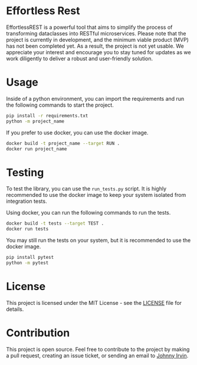 # Effortless Rest

EffortlessREST is a powerful tool that aims to simplify the process of transforming dataclasses into RESTful microservices. Please note that the project is currently in development, and the minimum viable product (MVP) has not been completed yet. As a result, the project is not yet usable. We appreciate your interest and encourage you to stay tuned for updates as we work diligently to deliver a robust and user-friendly solution.

# Usage

Inside of a python environment, you can import the requirements and run the following commands to start the project.

```bash
pip install -r requirements.txt
python -m project_name
```

If you prefer to use docker, you can use the docker image.
```bash
docker build -t project_name --target RUN .
docker run project_name
```

# Testing
To test the library, you can use the `run_tests.py` script. It is highly recommended to use the docker image to keep your system isolated from integration tests.

Using docker, you can run the following commands to run the tests.
```bash
docker build -t tests --target TEST .
docker run tests
```

You may still run the tests on your system, but it is recommended to use the docker image.
```bash
pip install pytest
python -m pytest
```

# License

This project is licensed under the MIT License - see the [LICENSE](LICENSE) file for details.

# Contribution

This project is open source. Feel free to contribute to the project by making a pull request, creating an issue ticket, or sending an email to [Johnny Irvin](mailto:irvinjohnathan@gmail.com).
